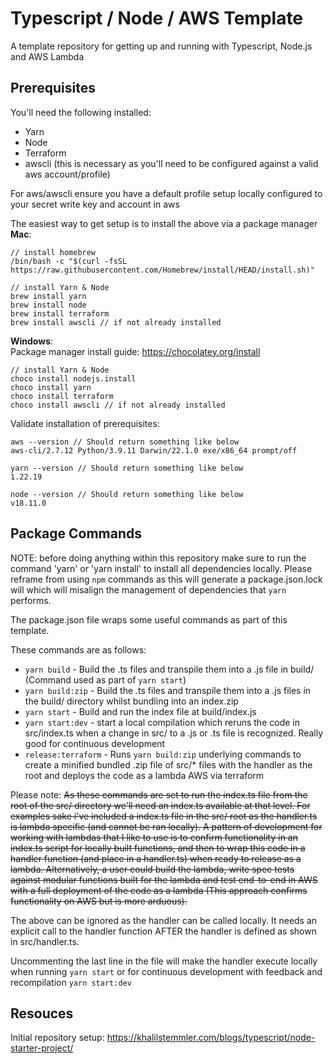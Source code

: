 # Typescript / Node / AWS Template
A template repository for getting up and running with Typescript, Node.js and AWS Lambda

## Prerequisites
You'll need the following installed:
- Yarn
- Node
- Terraform
- awscli (this is necessary as you'll need to be configured against a valid aws account/profile)

For aws/awscli ensure you have a default profile setup locally configured to your secret write key and account in aws

The easiest way to get setup is to install the above via a package manager  
**Mac**:
```
// install homebrew  
/bin/bash -c "$(curl -fsSL https://raw.githubusercontent.com/Homebrew/install/HEAD/install.sh)"  

// install Yarn & Node  
brew install yarn  
brew install node
brew install terraform  
brew install awscli // if not already installed  
```

**Windows**:  
Package manager install guide: https://chocolatey.org/install
```
// install Yarn & Node
choco install nodejs.install
choco install yarn
choco install terraform
choco install awscli // if not already installed  
```

Validate installation of prerequisites:
```
aws --version // Should return something like below
aws-cli/2.7.12 Python/3.9.11 Darwin/22.1.0 exe/x86_64 prompt/off

yarn --version // Should return something like below
1.22.19

node --version // Should return something like below
v18.11.0
```

## Package Commands
NOTE: before doing anything within this repository make sure to run the command 'yarn' or 'yarn install' to install all dependencies locally. Please reframe from using `npm` commands as this will generate a package.json.lock will which will misalign the management of dependencies that `yarn` performs.


The package.json file wraps some useful commands as part of this template.

These commands are as follows:
- `yarn build` - Build the .ts files and transpile them into a .js file in build/ (Command used as part of  `yarn start`)
- `yarn build:zip` - Build the .ts files and transpile them into a .js files in the build/ directory whilst bundling into an index.zip
- `yarn start` - Build and run the index file at build/index.js
- `yarn start:dev` - start a local compilation which reruns the code in src/index.ts when a change in src/ to a .js or .ts file is recognized. Really good for continuous development
- `release:terraform` - Runs `yarn build:zip` underlying commands to create a minified bundled .zip file of src/* files with the handler as the root and deploys the code as a lambda AWS via terraform

Please note:
~~As these commands are set to run the index.ts file from the root of the src/ directory we'll need an index.ts available at that level. For examples sake i've included a index.ts file in the src/ root as the handler.ts is lambda specific (and cannot be ran locally). A pattern of development for working with lambdas that I like to use is to confirm functionality in an index.ts script for locally built functions, and then to wrap this code in a handler function (and place in a handler.ts) when ready to release as a lambda. Alternatively, a user could build the lambda, write spec tests against modular functions built for the lambda and test end-to-end in AWS with a full deployment of the code as a lambda (This approach confirms functionality on AWS but is more arduous).~~

The above can be ignored as the handler can be called locally. It needs an explicit call to the handler function AFTER the handler is defined as shown in src/handler.ts.

Uncommenting the last line in the file will make the handler execute locally when running `yarn start` or for continuous development with feedback and recompilation `yarn start:dev`


## Resouces
Initial repository setup: https://khalilstemmler.com/blogs/typescript/node-starter-project/